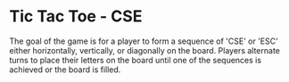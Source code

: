 # Tic Tac Toe - CSE

The goal of the game is for a player to form a sequence of 'CSE' or 'ESC' either horizontally, vertically, or diagonally on the board. Players alternate turns to place their letters on the board until one of the sequences is achieved or the board is filled.
